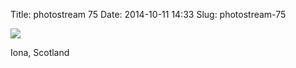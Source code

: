 Title: photostream 75
Date: 2014-10-11 14:33
Slug: photostream-75

[![](http://martinfowler.com/photos/75.jpg)](http://martinfowler.com/photos/75.html)

</p>

</p>

Iona, Scotland

</p>

